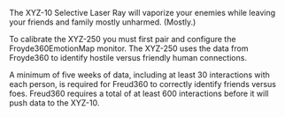 The XYZ-10 Selective Laser Ray will vaporize your enemies while leaving your friends and family mostly unharmed. (Mostly.)

To calibrate the XYZ-250 you must first pair and configure the Froyde360EmotionMap monitor. The XYZ-250 uses the data from Froyde360 to identify hostile versus friendly human connections.

A minimum of five weeks of data, including at least 30 interactions with each person, is required for Freud360 to correctly identify friends versus foes. Freud360 requires a total of at least 600 interactions before it will push data to the XYZ-10.
